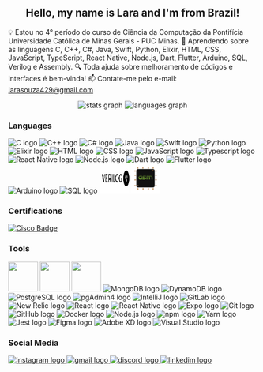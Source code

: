 <h2 align="center">Hello, my name is Lara and I'm from Brazil!</h2>

💡 Estou no 4° período do curso de Ciência da Computação da Pontifícia Universidade Católica de Minas Gerais - PUC Minas.
📜 Aprendendo sobre as linguagens C, C++, C#, Java, Swift, Python, Elixir, HTML, CSS, JavaScript, TypeScript, React Native, Node.js, Dart, Flutter, Arduino, SQL, Verilog e Assembly.
🔍 Toda ajuda sobre melhoramento de códigos e interfaces é bem-vinda!
📫 Contate-me pelo e-mail: larasouza429@gmail.com

<div align="center"> <img src="https://github-readme-stats.vercel.app/api?hide_title=false&hide_rank=false&show_icons=true&include_all_commits=true&count_private=true&disable_animations=false&theme=tokyonight&locale=en&hide_border=false&username=Blackstorm429" height="190" alt="stats graph" /> <img src="https://github-readme-stats.vercel.app/api/top-langs?locale=en&hide_title=false&layout=compact&card_width=320&langs_count=5&theme=tokyonight&hide_border=false&username=Blackstorm429" height="190" alt="languages graph" /> </div>

### Languages

<p> 
 <img src="https://cdn.jsdelivr.net/gh/devicons/devicon@latest/icons/c/c-original.svg" height="60" width="60" alt="C logo"/> 
  
<img src="https://cdn.jsdelivr.net/gh/devicons/devicon@latest/icons/cplusplus/cplusplus-original.svg" height="60" width="60" alt="C++ logo"/> 

<img src="https://cdn.jsdelivr.net/gh/devicons/devicon@latest/icons/csharp/csharp-original.svg" height="60" width="60" alt="C# logo"/> 

<img src="https://cdn.jsdelivr.net/gh/devicons/devicon@latest/icons/java/java-original-wordmark.svg" height="60" width="40" alt="Java logo"/> 

<img src="https://cdn.jsdelivr.net/gh/devicons/devicon@latest/icons/swift/swift-original.svg" height="40" width="100" alt="Swift logo"/>

<img src="https://cdn.jsdelivr.net/gh/devicons/devicon@latest/icons/python/python-original-wordmark.svg" height="60" width="60" alt="Python logo"/>

<img src="https://cdn.jsdelivr.net/gh/devicons/devicon@latest/icons/elixir/elixir-original.svg" height="40" width="100" alt="Elixir logo"/> 

<img src="https://cdn.jsdelivr.net/gh/devicons/devicon@latest/icons/html5/html5-original.svg" height="60" width="60" alt="HTML logo"/> 

<img src="https://cdn.jsdelivr.net/gh/devicons/devicon@latest/icons/css3/css3-original.svg" height="60" width="60" alt="CSS logo"/> 

<img src="https://cdn.jsdelivr.net/gh/devicons/devicon@latest/icons/javascript/javascript-original.svg" height="60" width="60" alt="JavaScript logo"/>

<img src="https://cdn.jsdelivr.net/gh/devicons/devicon@latest/icons/typescript/typescript-original.svg" height="60" width="60" alt="Typescript logo"/>

 <img src="https://cdn.jsdelivr.net/gh/devicons/devicon@latest/icons/react/react-original-wordmark.svg" height="60" width="60" alt="React Native logo"/>
 
  <img src="https://cdn.jsdelivr.net/gh/devicons/devicon@latest/icons/nodejs/nodejs-original-wordmark.svg" height="60" width="60" alt="Node.js logo"/>
  
  <img src="https://cdn.jsdelivr.net/gh/devicons/devicon@latest/icons/dart/dart-original-wordmark.svg" height="60" width="60" alt="Dart logo"/>
  
  <img src="https://cdn.jsdelivr.net/gh/devicons/devicon@latest/icons/flutter/flutter-original.svg" height="60" width="60" alt="Flutter logo"/>
  
  <img src="https://cdn.jsdelivr.net/gh/devicons/devicon@latest/icons/arduino/arduino-original-wordmark.svg" height="60" width="60" alt="Arduino logo"/>
  
<img src="https://cdn.jsdelivr.net/gh/devicons/devicon@latest/icons/azuresqldatabase/azuresqldatabase-original.svg" height="60" width="60" alt="SQL logo" /> 
  
  <img src="https://raw.githubusercontent.com/Verilog-Solutions/.github/main/assets/verilog-logo.svg" height="60" width="60" alt="Verilog logo" /> 
  
  <img src="https://raw.githubusercontent.com/github/explore/e495457f5ff28c343f9e422f8e3cf80fd3e80890/topics/assembly/assembly.png" height="60" width="60" alt="Assembly logo" />
</p>

### Certifications
<a 
  href="https://www.credly.com/badges/841bf403-6f31-4292-aa06-2e182a948649/public_url"> 
  <img src="https://images.credly.com/size/680x680/images/af8c6b4e-fc31-47c4-8dcb-eb7a2065dc5b/I2CS__1_.png" width="150" alt="Cisco Badge"> 
</a>

### Tools
<p> 
  <img src="https://upload.wikimedia.org/wikipedia/commons/thumb/9/9a/Visual_Studio_Code_1.35_icon.svg/2048px-Visual_Studio_Code_1.35_icon.svg.png" height="60" width="60"/> 
  <img src="https://upload.wikimedia.org/wikipedia/commons/3/33/Figma-logo.svg" height="60" width="60"/> 
  <img src="https://store-images.s-microsoft.com/image/apps.47763.13959754522315136.87be3224-9693-4fd4-8cd4-af6362fb8d37.b3c24453-164b-4d03-b561-e77aec7c076a" height="60" width="60"/> 
  <img src="https://img.shields.io/badge/MongoDB-47A248?style=for-the-badge&logo=mongodb&logoColor=white" alt="MongoDB logo"/> 
  <img src="https://img.shields.io/badge/DynamoDB-4053D6?style=for-the-badge&logo=amazondynamodb&logoColor=white" alt="DynamoDB logo"/> 
  <img src="https://img.shields.io/badge/PostgreSQL-336791?style=for-the-badge&logo=postgresql&logoColor=white" alt="PostgreSQL logo"/> 
  <img src="https://img.shields.io/badge/pgAdmin4-336791?style=for-the-badge&logo=postgresql&logoColor=white" alt="pgAdmin4 logo"/> 
  <img src="https://img.shields.io/badge/IntelliJ%20IDEA-000000?style=for-the-badge&logo=intellijidea&logoColor=white" alt="IntelliJ logo"/> 
  <img src="https://img.shields.io/badge/GitLab-FC6D26?style=for-the-badge&logo=gitlab&logoColor=white" alt="GitLab logo"/> 
  <img src="https://img.shields.io/badge/New%20Relic-008C99?style=for-the-badge&logo=newrelic&logoColor=white" alt="New Relic logo"/> 
  <img src="https://img.shields.io/badge/React-61DAFB?style=for-the-badge&logo=react&logoColor=black" alt="React logo"/> 
  <img src="https://img.shields.io/badge/React_Native-61DAFB?style=for-the-badge&logo=react&logoColor=black" alt="React Native logo"/> 
  <img src="https://img.shields.io/badge/Expo-000020?style=for-the-badge&logo=expo&logoColor=white" alt="Expo logo"/> 
  <img src="https://img.shields.io/badge/Git-F05032?style=for-the-badge&logo=git&logoColor=white" alt="Git logo"/> 
  <img src="https://img.shields.io/badge/GitHub-181717?style=for-the-badge&logo=github&logoColor=white" alt="GitHub logo"/> 
  <img src="https://img.shields.io/badge/Docker-2496ED?style=for-the-badge&logo=docker&logoColor=white" alt="Docker logo"/> 
  <img src="https://img.shields.io/badge/Node.js-339933?style=for-the-badge&logo=nodedotjs&logoColor=white" alt="Node.js logo"/> 
  <img src="https://img.shields.io/badge/npm-CB3837?style=for-the-badge&logo=npm&logoColor=white" alt="npm logo"/>
  <img src="https://img.shields.io/badge/Yarn-2C8EBB?style=for-the-badge&logo=yarn&logoColor=white" alt="Yarn logo"/>
  <img src="https://img.shields.io/badge/Jest-C21325?style=for-the-badge&logo=jest&logoColor=white" alt="Jest logo"/> 
  <img src="https://img.shields.io/badge/Figma-F24E1E?style=for-the-badge&logo=figma&logoColor=white" alt="Figma logo"/> 
  <img src="https://img.shields.io/badge/Adobe%20XD-FF61F6?style=for-the-badge&logo=adobexd&logoColor=white" alt="Adobe XD logo"/> 
  <img src="https://img.shields.io/badge/Visual%20Studio-5C2D91?style=for-the-badge&logo=visualstudio&logoColor=white" alt="Visual Studio logo"/> 
</p>

### Social Media
<p>
  <a href="https://www.instagram.com/lara_souza429/" target="_blank">
    <img src="https://img.shields.io/static/v1?message=Instagram&logo=instagram&label=&color=E4405F&logoColor=white&labelColor=&style=for-the-badge" height="35" alt="instagram logo" />
  </a>
  <a href="mailto:larasouza429@gmail.com" target="_blank">
    <img src="https://img.shields.io/static/v1?message=Gmail&logo=gmail&label=&color=D14836&logoColor=white&labelColor=&style=for-the-badge" height="35" alt="gmail logo" />
  </a>
  <a href="https://discord.com/users/larasouza429" target="_blank">
    <img src="https://img.shields.io/static/v1?message=Discord&logo=discord&label=&color=7289DA&logoColor=white&labelColor=&style=for-the-badge" height="35" alt="discord logo" />
  </a>
  <a href="https://www.linkedin.com/in/lara-br%C3%ADgida-rezende-souza-588939113/">
    <img src="https://img.shields.io/badge/LinkedIn-0077B5?style=for-the-badge&logo=linkedin&logoColor=white&labelColor=" height="35" alt="linkedim logo" />
  </a>
</p>
